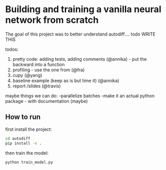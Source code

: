 # Building and training a vanilla neural network from scratch

The goal of this project was to better understand autodiff....
todo WRITE THIS

todos:
1. pretty code: adding tests, adding comments (@annika) - put the backward into a function
2. profiling - use the one from  (@fra)
3. cupy  (@yang)
4. baseline example <numpy> (keep as is but time it) (@annika)
5. report /slides (@travis)

maybe things we can do:
-parallelize batches
-make it an actual python package - with documentation (maybe)




## How to run

first install the project:
```bash
cd autodiff
pip install -e .
```

then train the model:
```bash
python train_model.py
```